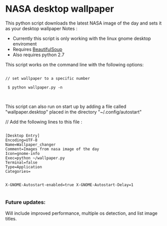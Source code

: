 <h1> NASA desktop wallpaper</h1>
<p>
This python script downloads the latest NASA image of the day and sets it as your desktop wallpaper
Notes :
<p>
<ul>
    <li> Currently this script is only working with the linux gnome desktop enviroment</li>
    <li> Requires <a href="http://www.crummy.com/software/BeautifulSoup/">BeautifulSoup</a></li>
    <li> Also requires python 2.7</li>
</ul>
This script works on the command line with the following options:<br />
<pre>
<code>
// set wallpaper to a specific number<br />
 $ python wallpaper.py -n <a number> <br />
</code>
</pre>
<p>
This script can also run on start up by adding a file called "wallpaper.desktop" placed in the directory 
"~/.config/autostart"
</p>
// Add the following lines to this file :
<pre>
<code>
[Desktop Entry]
Encoding=UTF-8
Name=Wallpaper_changer
Comment=Images from nasa image of the day
Icon=gnome-info
Exec=python ~/wallpaper.py
Terminal=false
Type=Application
Categories=

X-GNOME-Autostart-enabled=true
X-GNOME-Autostart-Delay=1
</code>
</pre>
<h3>Future updates:</h3>
<p>Will include improved performance, multiple os detection, and list image titles.</p>
